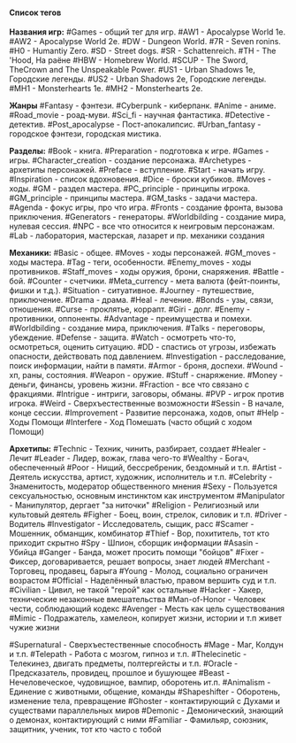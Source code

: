 #### **Список тегов**

**Названия игр:**
#Games - общий тег для игр.
#AW1 - Apocalypse World 1e.
#AW2 - Apocalypse World 2e.
#DW - Dungeon World.
#7R - Seven ronins.
#H0 - Humantiy Zero.
#SD - Street dogs.
#SR - Schattenreich.
#TH - The 'Hood, На раёне
#HBW - Homebrew World.
#SCUP - The Sword, TheCrown and The Unspeakable Power.
#US1 - Urban Shadows 1e, Городские легенды.
#US2 - Urban Shadows 2e, Городские легенды.
#MH1 - Monsterhearts 1e.
#MH2 - Monsterhearts 2e.

**Жанры**
#Fantasy - фэнтези.
#Cyberpunk - киберпанк.
#Anime - аниме.
#Road_movie - роад-муви.
#Sci_fi - научная фантастика.
#Detective - детектив.
#Post_apocalypse - Пост-апокалипсис.
#Urban_fantasy - городское фэнтези, городская мистика.

**Разделы:**
#Book - книга.
#Preparation - подготовка к игре.
#Games - игры.
#Character_creation - создание персонажа.
#Archetypes - архетипы персонажей.
#Preface - вступление.
#Start - начать игру.
#Inspiration - список вдохновения.
#Dice - броски кубиков.
#Moves - ходы.
#GM - раздел мастера.
#PC_principle - принципы игрока.
#GM_principle - принципы мастера.
#GM_tasks - задачи мастера.
#Agenda - фокус игры, про что игра.
#Fronts - создание фронта, вызова приключения.
#Generators - генераторы.
#Worldbilding - создание мира, нулевая сессия.
#NPC - все что относится к неигровым персонажам.
#Lab - лаборатория, мастерская, лазарет и пр. механики создания

**Механики:**
#Basic - общее.
#Moves - ходы персонажей.
#GM_moves - ходы мастера.
#Tag - теги, особенности.
#Enemy_moves - ходы противников.
#Staff_moves - ходы оружия, брони, снаряжения.
#Battle - бой.
#Counter - счетчики.
#Meta_currency - мета валюта (фейт-поинты, фишки и т.д.).
#Situation - ситуативное.
#Journey - путешествие, приключение.
#Drama - драма.
#Heal - лечение.
#Bonds - узы, связи, отношения.
#Curse - проклятье, коррапт.
#Giri - долг.
#Enemy - противники, оппоненты.
#Advantage - преимущества и помехи.
#Worldbilding - создание мира, приключения.
#Talks - переговоры, убеждение.
#Defense - защита.
#Watch - осмотреть что-то, осмотреться, оценить ситуацию.
#DD - спастись от угрозы, избежать опасности, действовать под давлением.
#Investigation - расследование, поиск информации, найти в памяти.
#Armor - броня, доспехи.
#Wound - хп, раны, состояния.
#Weapon - оружие.
#Stuff - снаряжение.
#Money - деньги, финансы, уровень жизни.
#Fraction - все что связано с фракциями.
#Intrigue - интриги, заговоры, обманы.
#PVP - игрок против игрока.
#Weird - Сверхъестественные возможности
#Sessin - В начале, конце сессии.
#Improvement - Развитие персонажа, ходов, опыт
#Help - Ходы Помощи
#Interfere - Ход Помешать (часто общий с ходом Помощи)

**Архетипы:**
#Technic - Техник, чинить, разбирает, создает
#Healer - Лечит
#Leader - Лидер, вожак, глава чего-то
#Wealthy - Богач, обеспеченный
#Poor - Нищий, бессребреник, бездомный и т.п.
#Artist - Деятель искусства, артист, художник, исполнитель и т.п.
#Celebrity - Знаменитость, модератор общественного мнения
#Sexy - Пользуется сексуальностью,  основным инстинктом как инструментом
#Manipulator - Манипулятор, дергает "за ниточки"
#Religion - Религиозный или культовый деятель
#Figher - Боец, воин, стрелок, силовик и т.п.
#Driver - Водитель
#Investigator - Исследователь, сыщик, расс
#Scamer - Мошенник, обманщик, комбинатор
#Thief - Вор, похититель, тот кто приходит скрытно
#Spy - Шпион, сборщик информации
#Asasin - Убийца
#Ganger - Банда, может просить помощи "бойцов"
#Fixer - Фиксер,  договаривается, решает вопросы, знает людей
#Мerchant - Торговец, продавец, барыга
#Young - Молод, социально ограничен возрастом
#Official - Наделённый властью, правом вершить суд и т.п.
#Civilian - Цивил,  не такой "герой" как остальные
#Hacker - Хакер, технические незаконные вмешательства
#Man-of-Honor - Человек чести, соблюдающий кодекс
#Avenger - Месть как цель существования
#Mimic - Подражатель, хамелеон, копирует жизни, истории и т.п живет чужие жизни

#Supernatural - Сверхъестественные способность
#Mage - Маг, Колдун и т.п.
#Telepath - Работа с мозгом, гипноз и т.п.
#Thelecinetic - Телекинез, двигать предметы, полтергейсты и т.п.
#Oracle - Предсказатель, провидец, прошлое и бушующее
#Beast - Нечеловеческое, чудовищное, вампир, оборотень ит.п.
#Animalism - Единение с животными, общение, команды
#Shapeshifter - Оборотень, изменение тела, превращение
#Ghoster  - контактирующий с Духами и существами параллельных миров
#Demonic - Демонический, знающий о демонах, контактирующий с ними
#Familiar - Фамильяр, союзник, защитник, ученик, тот кто часто с тобой





